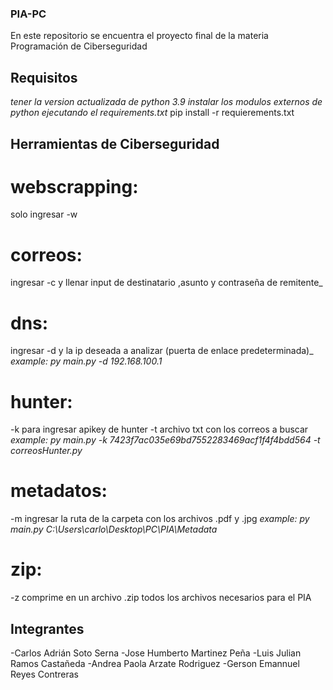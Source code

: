 ### PIA-PC
En este repositorio se encuentra el proyecto final de la materia Programación de Ciberseguridad

## Requisitos
_tener la version actualizada de python 3.9_
_instalar los modulos externos de python ejecutando el requirements.txt_
pip install -r requierements.txt


## Herramientas de Ciberseguridad


# webscrapping:
solo ingresar -w

# correos: 
ingresar -c y llenar input de destinatario ,asunto y contraseña de remitente_

# dns: 
ingresar -d y la ip deseada a analizar (puerta de enlace predeterminada)_
_example: py main.py -d 192.168.100.1_

# hunter: 
-k para ingresar apikey de hunter
-t archivo txt con los correos a buscar
_example: py main.py -k 7423f7ac035e69bd7552283469acf1f4f4bdd564 -t correosHunter.py_

# metadatos: 
-m ingresar la ruta de la carpeta con los archivos .pdf y .jpg
_example: py main.py  C:\Users\carlo\Desktop\PC\PIA\Metadata_

# zip: 
-z comprime en un archivo .zip todos los archivos necesarios para el PIA

## Integrantes 
-Carlos Adrián Soto Serna
-Jose Humberto Martinez Peña
-Luis Julian Ramos Castañeda
-Andrea Paola Arzate Rodriguez
-Gerson Emannuel Reyes Contreras
